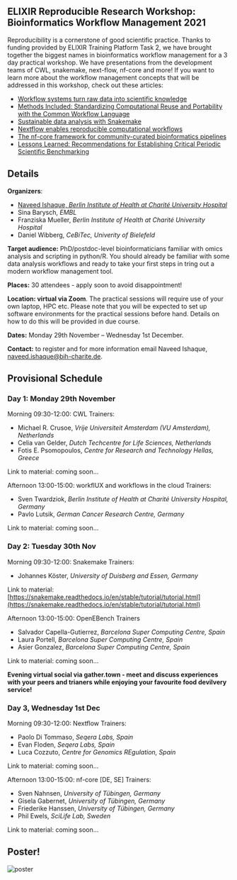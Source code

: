 ## ELIXIR Reproducible Research Workshop: Bioinformatics Workflow Management 2021

Reproducibility is a cornerstone of good scientific practice. Thanks to funding provided by ELIXIR Training Platform Task 2, we have brought together the biggest names in bioinformatics workflow management for a 3 day practical workshop. We have presentations from the development teams of CWL, snakemake, next-flow, nf-core and more! If you want to learn more about the workflow management concepts that will be addressed in this workshop, check out these articles:
 - [Workflow systems turn raw data into scientific knowledge](https://doi.org/10.1038/d41586-019-02619-z)
 - [Methods Included: Standardizing Computational Reuse and Portability with the Common Workflow Language](https://arxiv.org/abs/2105.070287)
 - [Sustainable data analysis with Snakemake](https://f1000research.com/articles/10-33/v1)
 - [Nextflow enables reproducible computational workflows](https://doi.org/10.1038/nbt.3820)
 - [The nf-core framework for community-curated bioinformatics pipelines](https://doi.org/10.1038/s41587-020-0439-x)
 - [Lessons Learned: Recommendations for Establishing Critical Periodic Scientific Benchmarking](https://doi.org/10.1101/181677)

## Details

**Organizers**: 
- [Naveed Ishaque, *Berlin Institute of Health at Charité University Hospital*](naveed.ishaque@charite.de)
- Sina Barysch, *EMBL*
- Franziska Mueller, *Berlin Institute of Health at Charité University Hospital*
- Daniel Wibberg, *CeBiTec, Univerity of Bielefeld*

**Target audience:** PhD/postdoc-level bioinformaticians familiar with omics analysis and scripting in python/R. You should already be familiar with some data analysis workflows and ready to take your first steps in tring out a modern workflow management tool.

**Places:** 30 attendees - apply soon to avoid disappointment!

**Location: virtual via Zoom**. The practical sessions will require use of your own laptop, HPC etc. Please note that you will be expected to set up software environments for the practical sessions before hand. Details on how to do this will be provided in due course.

**Dates:** Monday 29th November – Wednesday 1st December.

**Contact:** to register and for more information email Naveed Ishaque, naveed.ishaque@bih-charite.de.

## Provisional Schedule

### Day 1: Monday 29th November

Morning 09:30-12:00: CWL
Trainers:
 - Michael R. Crusoe, *Vrije Universiteit Amsterdam (VU Amsterdam), Netherlands*
 - Celia van Gelder, *Dutch Techcentre for Life Sciences, Netherlands*
 - Fotis E. Psomopoulos, *Centre for Research and Technology Hellas, Greece*

Link to material: coming soon...

Afternoon 13:00-15:00: workflUX and workflows in the cloud
Trainers: 
 - Sven Twardziok, *Berlin Institute of Health at Charité University Hospital, Germany*
 - Pavlo Lutsik, *German Cancer Research Centre, Germany*

Link to material: coming soon...

### Day 2: Tuesday 30th Nov

Morning 09:30-12:00: Snakemake
Trainers:
- Johannes Köster, *University of Duisberg and Essen, Germany*

Link to material: [https://snakemake.readthedocs.io/en/stable/tutorial/tutorial.html](https://snakemake.readthedocs.io/en/stable/tutorial/tutorial.html)

Afternoon 13:00-15:00: OpenEBench
Trainers
- Salvador Capella-Gutierrez, *Barcelona Super Computing Centre, Spain*
- Laura Portell, *Barcelona Super Computing Centre, Spain*
- Asier Gonzalez, *Barcelona Super Computing Centre, Spain*

Link to material: coming soon...

**Evening virtual social via gather.town - meet and discuss experiences with your peers and trianers while enjoying your favourite food devilvery service!**

### Day 3, Wednesday 1st Dec

Morning 09:30-12:00: Nextflow
Trainers:
 - Paolo Di Tommaso, *Seqera Labs, Spain*
- Evan Floden, *Seqera Labs, Spain*
- Luca Cozzuto, *Centre for Genomics REgulation, Spain*

Link to material: coming soon...

Afternoon 13:00-15:00: nf-core [DE, SE]
Trainers:
 - Sven Nahnsen, *University of Tübingen, Germany*
 - Gisela Gabernet, *University of Tübingen, Germany*
 - Friederike Hanssen, *University of Tübingen, Germany*
 - Phil Ewels, *SciLife Lab, Sweden*

Link to material: coming soon...

## Poster!

![poster](https://user-images.githubusercontent.com/92855176/138080677-2779de40-d8a2-48d3-a12a-743b6e0e1da5.png)
